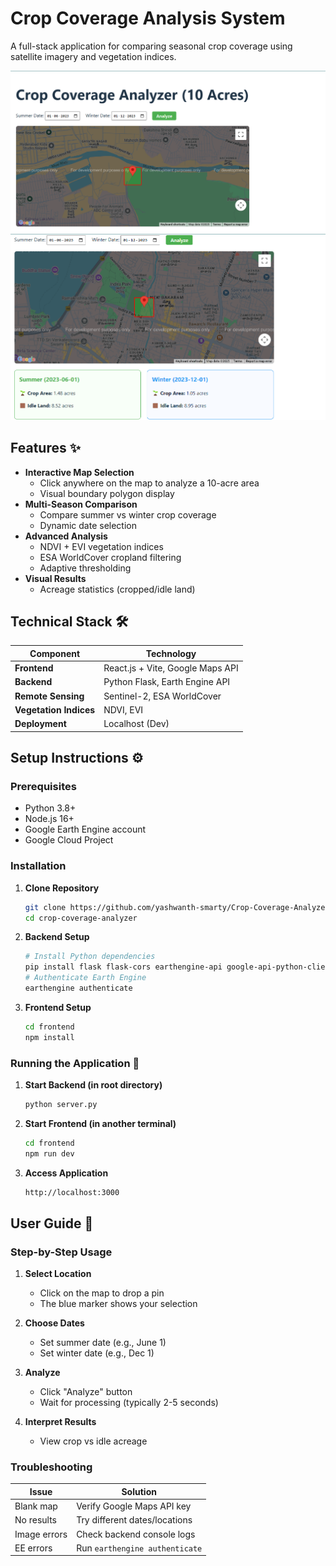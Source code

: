 # Crop Coverage Analysis System

A full-stack application for comparing seasonal crop coverage using satellite imagery and vegetation indices.

![App Screenshot](/TriCAD-Assignment-SS.png)
![App Screenshot](/TriCAD-Assignment-SS2.png)
## Features ✨

- **Interactive Map Selection**
  - Click anywhere on the map to analyze a 10-acre area
  - Visual boundary polygon display
- **Multi-Season Comparison**
  - Compare summer vs winter crop coverage
  - Dynamic date selection
- **Advanced Analysis**
  - NDVI + EVI vegetation indices
  - ESA WorldCover cropland filtering
  - Adaptive thresholding
- **Visual Results**
  - Acreage statistics (cropped/idle land)

## Technical Stack 🛠️

| Component | Technology |
|-----------|------------|
| **Frontend** | React.js + Vite, Google Maps API |
| **Backend** | Python Flask, Earth Engine API |
| **Remote Sensing** | Sentinel-2, ESA WorldCover |
| **Vegetation Indices** | NDVI, EVI |
| **Deployment** | Localhost (Dev) |

## Setup Instructions ⚙️

### Prerequisites
- Python 3.8+
- Node.js 16+
- Google Earth Engine account
- Google Cloud Project

### Installation

1. **Clone Repository**
   ```bash
   git clone https://github.com/yashwanth-smarty/Crop-Coverage-Analyzer.git
   cd crop-coverage-analyzer
   ```
2. **Backend Setup**
    ```bash
    # Install Python dependencies
    pip install flask flask-cors earthengine-api google-api-python-client requests
    # Authenticate Earth Engine
    earthengine authenticate
    ```
3. **Frontend Setup**
    ```bash
    cd frontend
    npm install
    ```
### Running the Application 🚀
1. **Start Backend (in root directory)**
    ```bash
    python server.py
    ```
2. **Start Frontend (in another terminal)**
    ```bash
    cd frontend
    npm run dev
    ```
3. **Access Application**
    ```bash
    http://localhost:3000
    ```
## User Guide 📖

### Step-by-Step Usage

1. **Select Location**
   - Click on the map to drop a pin
   - The blue marker shows your selection

2. **Choose Dates**
   - Set summer date (e.g., June 1)
   - Set winter date (e.g., Dec 1)

3. **Analyze**
   - Click "Analyze" button
   - Wait for processing (typically 2-5 seconds)

4. **Interpret Results**
   - View crop vs idle acreage

### Troubleshooting

|     Issue     |            Solution            |
|---------------|--------------------------------|
| Blank map     | Verify Google Maps API key     |
| No results    | Try different dates/locations  |
| Image errors  | Check backend console logs     |
| EE errors     | Run `earthengine authenticate` |

